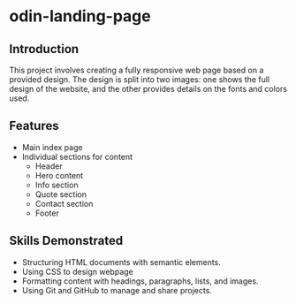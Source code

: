 # odin-landing-page


## Introduction

This project involves creating a fully responsive web page based on a provided design. The design is split into two images: one shows the full design of the website, and the other provides details on the fonts and colors used. 

## Features

- Main index page
- Individual sections for content 
    - Header
    - Hero content  
    - Info section
    - Quote section
    - Contact section
    - Footer

## Skills Demonstrated

- Structuring HTML documents with semantic elements.
- Using CSS to design webpage
- Formatting content with headings, paragraphs, lists, and images.
- Using Git and GitHub to manage and share projects.

